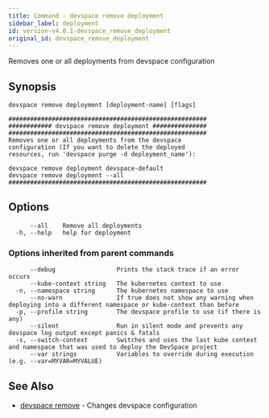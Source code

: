 ```yaml
---
title: Command - devspace remove deployment
sidebar_label: deployment
id: version-v4.0.1-devspace_remove_deployment
original_id: devspace_remove_deployment
---
```



Removes one or all deployments from devspace configuration

## Synopsis


```
devspace remove deployment [deployment-name] [flags]
```

```
#######################################################
############ devspace remove deployment ###############
#######################################################
Removes one or all deployments from the devspace
configuration (If you want to delete the deployed 
resources, run 'devspace purge -d deployment_name'):

devspace remove deployment devspace-default
devspace remove deployment --all
#######################################################
```
## Options

```
      --all    Remove all deployments
  -h, --help   help for deployment
```

### Options inherited from parent commands

```
      --debug                 Prints the stack trace if an error occurs
      --kube-context string   The kubernetes context to use
  -n, --namespace string      The kubernetes namespace to use
      --no-warn               If true does not show any warning when deploying into a different namespace or kube-context than before
  -p, --profile string        The devspace profile to use (if there is any)
      --silent                Run in silent mode and prevents any devspace log output except panics & fatals
  -s, --switch-context        Switches and uses the last kube context and namespace that was used to deploy the DevSpace project
      --var strings           Variables to override during execution (e.g. --var=MYVAR=MYVALUE)
```

## See Also

* [devspace remove](/docs/cli/commands/devspace_remove)	 - Changes devspace configuration

